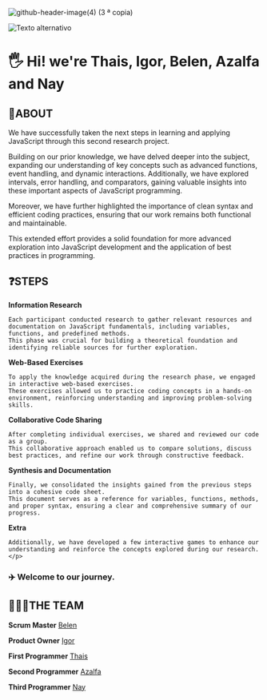 
![github-header-image(4) (3 ª copia)](https://github.com/user-attachments/assets/472955e9-b2ea-4e1d-9ba8-423681d5364a)

![Texto alternativo](https://i.pinimg.com/originals/90/70/32/9070324cdfc07c68d60eed0c39e77573.gif)

<h1>🖐️ Hi! we're Thais, Igor, Belen, Azalfa and Nay</h1>

<h2>🚀ABOUT </h2>

We have successfully taken the next steps in learning and applying JavaScript through this second research project.

Building on our prior knowledge, we have delved deeper into the subject, expanding our understanding of key concepts such as advanced functions, event handling, and dynamic interactions.
Additionally, we have explored intervals, error handling, and comparators, gaining valuable insights into these important aspects of JavaScript programming.

Moreover, we have further highlighted the importance of clean syntax and efficient coding practices, ensuring that our work remains both functional and maintainable.

This extended effort provides a solid foundation for more advanced exploration into JavaScript development and the application of best practices in programming.

<h2>❓STEPS</h2>
  <p>
    
  **Information Research**
    
    Each participant conducted research to gather relevant resources and documentation on JavaScript fundamentals, including variables, functions, and predefined methods.
    This phase was crucial for building a theoretical foundation and identifying reliable sources for further exploration.
    
  **Web-Based Exercises**
  
    To apply the knowledge acquired during the research phase, we engaged in interactive web-based exercises.
    These exercises allowed us to practice coding concepts in a hands-on environment, reinforcing understanding and improving problem-solving skills.
  
  **Collaborative Code Sharing**
  
    After completing individual exercises, we shared and reviewed our code as a group.
    This collaborative approach enabled us to compare solutions, discuss best practices, and refine our work through constructive feedback.
  
  **Synthesis and Documentation**
  
    Finally, we consolidated the insights gained from the previous steps into a cohesive code sheet.
    This document serves as a reference for variables, functions, methods, and proper syntax, ensuring a clear and comprehensive summary of our progress.

  **Extra**
  
    Additionally, we have developed a few interactive games to enhance our understanding and reinforce the concepts explored during our research.</p>

<h3>✈️ Welcome to our journey.</h3>

<h2>🧑‍🤝‍🧑THE TEAM</h2>

**Scrum Master**
[Belen](https://github.com/b6l6n)

**Product Owner**
[Igor](https://github.com/igoribon)

**First Programmer**
[Thais](https://github.com/intxaurtietadev)

**Second Programmer**
[Azalfa](https://github.com/zille5)

**Third Programmer**
[Nay](https://github.com/naytxi)

